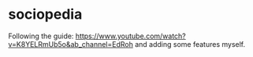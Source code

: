 # sociopedia

Following the guide: https://www.youtube.com/watch?v=K8YELRmUb5o&ab_channel=EdRoh 
and adding some features myself.
